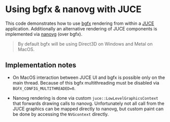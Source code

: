 # Using bgfx & nanovg with JUCE

This code demonstrates how to use [bgfx](https://github.com/bkaradzic/bgfx) rendering from within a [JUCE](https://github.com/juce-framework/JUCE) application. Additionally an alternative rendering of JUCE components is implemented via [nanovg](https://github.com/memononen/nanovg) (over bgfx).

> By default bgfx will be using Direct3D on Windows and Metal on MacOS.

## Implementation notes

- On MacOS interaction between JUCE UI and bgfx is possible only on the main thread. Because of this bgfx multithreading must be disabled via `BGFX_CONFIG_MULTITHREADED=0`.

- Nanovg rendering is done via custom `juce::LowLevelGraphicsContext` that forwards drawing calls to nanovg. Unfortunately not all call from the JUCE graphics can be mapped directly to nanovg, but custom paint can be done by accessing the `NVGcontext` directly.

